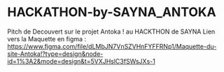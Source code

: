 # HACKATHON-by-SAYNA_ANTOKA
Pitch de Decouvert sur le projet Antoka ! au HACKTHON  de SAYNA 
Lien vers la Maquette en figma : https://www.figma.com/file/dLMbJN7VnSZVHnFYFFRNp1/Maquette-du-site-Antoka!?type=design&node-id=1%3A2&mode=design&t=5VXJHslC3fSWsJXs-1
